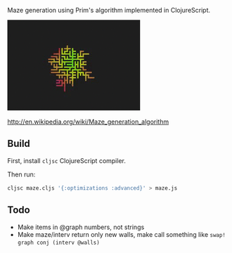 Maze generation using Prim's algorithm implemented in ClojureScript.

![maze gif](https://raw.githubusercontent.com/jeffcarp/maze/gh-pages/maze.gif)

http://en.wikipedia.org/wiki/Maze_generation_algorithm

## Build

First, install `cljsc` ClojureScript compiler.

Then run:

```bash
cljsc maze.cljs '{:optimizations :advanced}' > maze.js
```

## Todo

- Make items in @graph numbers, not strings
- Make maze/interv return only new walls, make call something like `swap! graph conj (interv @walls)`
